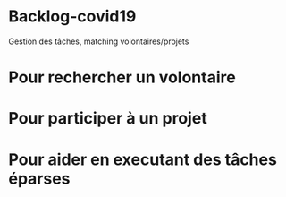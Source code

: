 # Backlog-covid19
Gestion des tâches, matching volontaires/projets

# Pour rechercher un volontaire

# Pour participer à un projet

# Pour aider en executant des tâches éparses
